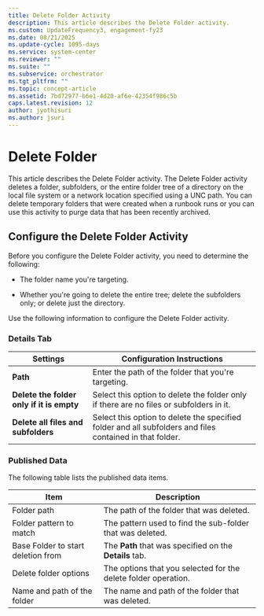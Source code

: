```yaml
---
title: Delete Folder Activity
description: This article describes the Delete Folder activity.
ms.custom: UpdateFrequency3, engagement-fy23
ms.date: 08/21/2025
ms.update-cycle: 1095-days
ms.service: system-center
ms.reviewer: ""
ms.suite: ""
ms.subservice: orchestrator
ms.tgt_pltfrm: ""
ms.topic: concept-article
ms.assetid: 7bd72977-b6e1-4d20-af6e-42354f986c5b
caps.latest.revision: 12
author: jyothisuri
ms.author: jsuri
---
```

# Delete Folder

This article describes the Delete Folder activity. The Delete Folder activity deletes a folder, subfolders, or the entire folder tree of a directory on the local file system or a network location specified using a UNC path. You can delete temporary folders that were created when a runbook runs or you can use this activity to purge data that has been recently archived.  

## Configure the Delete Folder Activity

 Before you configure the Delete Folder activity, you need to determine the following:  

- The folder name you're targeting.  

- Whether you're going to delete the entire tree; delete the subfolders only; or delete just the directory.  

Use the following information to configure the Delete Folder activity.  

### Details Tab  

|Settings|Configuration Instructions|  
|--------------|--------------------------------|  
|**Path**|Enter the path of the folder that you're targeting.|  
|**Delete the folder only if it is empty**|Select this option to delete the folder only if there are no files or subfolders in it.|  
|**Delete all files and subfolders**|Select this option to delete the specified folder and all subfolders and files contained in that folder.|  

### Published Data

 The following table lists the published data items.  

|Item|Description|  
|----------|-----------------|  
|Folder path|The path of the folder that was deleted.|  
|Folder pattern to match|The pattern used to find the sub-folder that was deleted.|  
|Base Folder to start deletion from|The **Path** that was specified on the **Details** tab.|  
|Delete folder options|The options that you selected for the delete folder operation.|  
|Name and path of the folder|The name and path of the folder that was deleted.|
